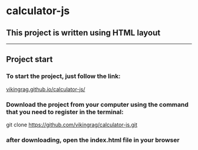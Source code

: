 # **calculator-js**

## This project is written using HTML layout
___



## Project start

### To start the project, just follow the link:
[vikingrag.github.io/calculator-js/](vikingrag.github.io/calculator-js/)
### Download the project from your computer using the command that you need to register in the terminal:
git clone https://github.com/vikingrag/calculator-js.git
### after downloading, open the **index.html** file in your browser
